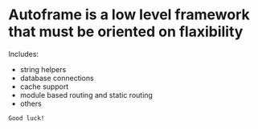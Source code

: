 # Autoframe is a low level framework that must be oriented on flaxibility

Includes:
- string helpers
- database connections
- cache support
- module based routing and static routing
- others

``Good luck!``